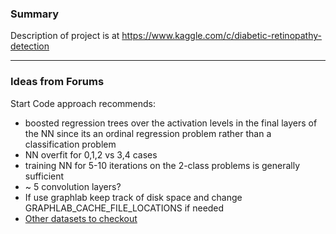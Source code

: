 ### Summary

Description of project is at https://www.kaggle.com/c/diabetic-retinopathy-detection

---
### Ideas from Forums

Start Code approach recommends:

- boosted regression trees over the activation levels in the final layers of the NN since its an ordinal regression problem rather than a classification problem
- NN overfit for 0,1,2 vs 3,4 cases
- training NN for 5-10 iterations on the 2-class problems is generally sufficient
- ~ 5 convolution layers?
- If use graphlab keep track of disk space and change GRAPHLAB_CACHE_FILE_LOCATIONS if needed
- [Other datasets to checkout](https://www.kaggle.com/c/diabetic-retinopathy-detection/forums/t/14095/other-diabetic-retinopathy-datasets)

